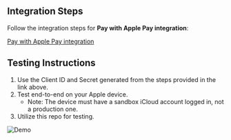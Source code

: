 ## Integration Steps

Follow the integration steps for **Pay with Apple Pay integration**:

[Pay with Apple Pay integration](https://developer.paypal.com/docs/checkout/apm/apple-pay/)

## Testing Instructions

1. Use the Client ID and Secret generated from the steps provided in the link above.
2. Test end-to-end on your Apple device.
   - Note: The device must have a sandbox iCloud account logged in, not a production one.
3. Utilize this repo for testing.

![Demo](https://github.com/rauljr7/apple-pay-acdc-devtools/blob/main/ApplePayviaACDC.gif)

